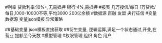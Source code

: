#利率
贷款利率:10%+,无需抵押
银行:4%,需抵押
#报表
几万授信/每日
1万贷款/每日,1000-10000不等,平均3000
200亿余额
#数据源
百融
友盟
央行征信
#变量
数据源
变量json模板
异常策略

##基础变量
json模板直接获取
##衍生变量,
逻辑运算,满足一个状态通过,开业,在营业
提额至今天数
#模型管理
#权限管理
组织
角色
用户
